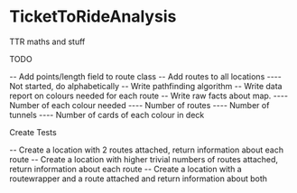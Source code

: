 # TicketToRideAnalysis
TTR maths and stuff

TODO

-- Add points/length field to route class
-- Add routes to all locations
---- Not started, do alphabetically
-- Write pathfinding algorithm
-- Write data report on colours needed for each route
-- Write raw facts about map.
---- Number of each colour needed
---- Number of routes
---- Number of tunnels
---- Number of cards of each colour in deck

Create Tests

-- Create a location with 2 routes attached, return information about each route
-- Create a location with higher trivial numbers of routes attached, return information about each route
-- Create a location with a routewrapper and a route attached and return information about both
